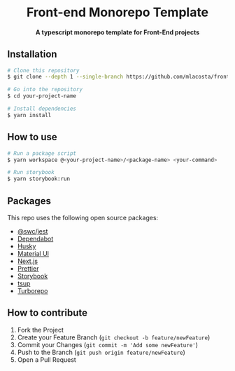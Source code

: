 <h1 align="center">
  <br>
  Front-end Monorepo Template
  <br>
</h1>

<h4 align="center">A typescript monorepo template for Front-End projects</h4>

## Installation

```bash
# Clone this repository
$ git clone --depth 1 --single-branch https://github.com/mlacosta/frontend-monorepo-template your-project-name

# Go into the repository
$ cd your-project-name

# Install dependencies
$ yarn install
```

## How to use

```bash
# Run a package script
$ yarn workspace @<your-project-name>/<package-name> <your-command>

# Run storybook
$ yarn storybook:run
```

## Packages

This repo uses the following open source packages:

- [@swc/jest](https://swc.rs/)
- [Dependabot](https://docs.github.com/en/code-security/supply-chain-security/keeping-your-dependencies-updated-automatically)
- [Husky](https://typicode.github.io/husky)
- [Material UI](https://mui.com/)
- [Next.js](https://nextjs.org)
- [Prettier](https://www.npmjs.com/package/prettier)
- [Storybook](https://storybook.js.org/)
- [tsup](https://github.com/egoist/tsup)
- [Turborepo](https://turbo.build/)


## How to contribute

1. Fork the Project
2. Create your Feature Branch (`git checkout -b feature/newFeature`)
3. Commit your Changes (`git commit -m 'Add some newFeature'`)
4. Push to the Branch (`git push origin feature/newFeature`)
5. Open a Pull Request
